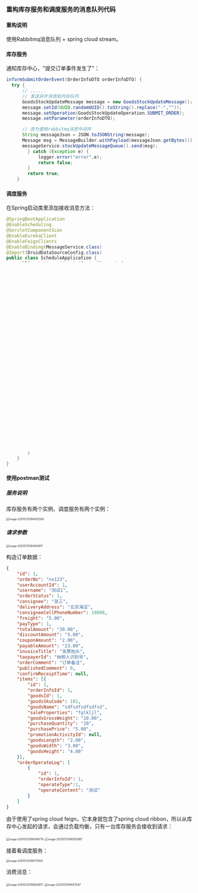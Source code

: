 ### 重构库存服务和调度服务的消息队列代码

#### 重构说明

使用Rabbitmq消息队列 + spring cloud stream。

#### 库存服务

通知库存中心，"提交订单事件发生了"：

```java
informSubmitOrderEvent(OrderInfoDTO orderInfoDTO) {
  try {
      // ...... 
      // 发送异步消息到内存队列
      GoodsStockUpdateMessage message = new GoodsStockUpdateMessage();
      message.setId(UUID.randomUUID().toString().replace("-",""));
      message.setOperation(GoodsStockUpdateOperation.SUBMIT_ORDER);
      message.setParameter(orderInfoDTO);

      // 改为使用rabbitmq消息中间件
      String messageJson = JSON.toJSONString(message);
      Message msg = MessageBuilder.withPayload(messageJson.getBytes()).build();
      messageService.stockUpdateMessageQueue().send(msg);
        } catch (Exception e) {
            logger.error("error",e);
            return false;
        }
        return true;
    }
```

#### 调度服务

在Spring启动类里添加接收消息方法：

```java
@SpringBootApplication
@EnableScheduling
@ServletComponentScan
@EnableEurekaClient
@EnableFeignClients
@EnableBinding(MessageService.class)
@Import(DruidDataSourceConfig.class)
public class ScheduleApplication {
    public static void main(String[] args) {
        ApplicationContext context = SpringApplication.run(ScheduleApplication.class, args);
        SpringContext.setContext(context);
    }

    @StreamListener("stock-update-message-queue")
    public void receive(byte[] message) {
        ScheduleStockUpdateMessageConsumer consumer =
                SpringContext.getContext().getBean(ScheduleStockUpdateMessageConsumer.class);
        consumer.consume(new String(message));
    }
}
```

消费者直接消费消息：

```java
@Component
public class ScheduleStockUpdateMessageConsumer {
  /**
     * 消费库存更新消息
     */
    public void consume(String messageJson) {
        try {
            // 从队列中取出消息
            GoodsStockUpdateMessage message = JSONObject.parseObject(messageJson, GoodsStockUpdateMessage.class);

            if (!isOrderRelatedMessage(message)) {
                return;
            }

            // 处理消息
            OrderInfoDTO order = getOrderFromMessage(message);
            processMessage(message, order);
        } catch (Exception e) {
            logger.error("error", e);
        }
    }
}
```

#### 使用postman测试

##### 服务说明

库存服务有两个实例，调度服务有两个实例：

<img src="将原来使用内存队列的功能代码重构为使用Rabbitmq.assets/image-20210725184002500.png" alt="image-20210725184002500" style="zoom:50%;" />



##### 请求参数

<img src="将原来使用内存队列的功能代码重构为使用Rabbitmq.assets/image-20210725184104817.png" alt="image-20210725184104817" style="zoom:50%;" />



构造订单数据：

```json
{
    "id": 1,
    "orderNo": "no123",
    "userAccountId": 1,
    "username": "测试1",
    "orderStatus": 1,
    "consignee": "张三",
    "deliveryAddress": "北京海淀",
    "consigneeCellPhoneNumber": 19898,
    "freight": "5.00",
    "payType": 1,
    "totalAmount": "30.00",
    "discountAmount": "5.00",
    "couponAmount": "2.00",
    "payableAmount": "23.00",
    "invoiceTitle": "发票抬头",
    "taxpayerId": "纳税人识别号",
    "orderComment": "订单备注",
    "publishedComment": 0,
    "confirmReceiptTime": null,
    "items": [{
        "id": 1,
        "orderInfoId": 1,
        "goodsId": 1,
        "goodsSkuCode": 101,
        "goodsName": "sdfsdfsdfsdfsd",
        "saleProperties": "fglkljl",
        "goodsGrossWeight": "10.00",
        "purchaseQuantity": "20",
        "purchasePrice": "5.00",
        "promotionActivityId": null,
        "goodsLength": "2.00",
        "goodsWidth": "3.00",
        "goodsHeight": "4.00"
    }],
    "orderOperateLog": [
        {
            "id": 1,
            "orderInfoId": 1,
            "operateType":1,
            "operateContent": "测试"
        }
    ]
}
```

由于使用了spring cloud feign，它本身就包含了spring cloud ribbon，所以从库存中心发起的请求，会通过负载均衡，只有一台库存服务会接收到请求：

<img src="将原来使用内存队列的功能代码重构为使用Rabbitmq.assets/image-20210725190436774.png" alt="image-20210725190436774" style="zoom:50%;" />



<img src="将原来使用内存队列的功能代码重构为使用Rabbitmq.assets/image-20210725190555587.png" alt="image-20210725190555587" style="zoom:50%;" />

接着看调度服务：

<img src="将原来使用内存队列的功能代码重构为使用Rabbitmq.assets/image-20210725190717833.png" alt="image-20210725190717833" style="zoom:50%;" />



消费消息：

<img src="将原来使用内存队列的功能代码重构为使用Rabbitmq.assets/image-20210725190825817.png" alt="image-20210725190825817" style="zoom:50%;" />

<img src="将原来使用内存队列的功能代码重构为使用Rabbitmq.assets/image-20210725191017547.png" alt="image-20210725191017547" style="zoom:50%;" />

